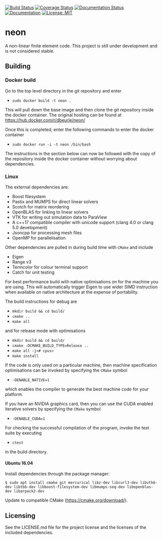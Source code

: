 [![Build Status](https://travis-ci.org/dbeurle/neon.svg?branch=master)](https://travis-ci.org/dbeurle/neon)
[![Coverage Status](https://coveralls.io/repos/github/dbeurle/neon/badge.svg?branch=master)](https://coveralls.io/github/dbeurle/neon?branch=master)
[![Documentation Status](https://readthedocs.org/projects/neon-user/badge/?version=latest)](http://neon-user.readthedocs.io/en/latest/?badge=latest)
[![Documentation](https://codedocs.xyz/dbeurle/neon.svg)](https://codedocs.xyz/dbeurle/neon/)
[![License: MIT](https://img.shields.io/badge/License-MIT-yellow.svg)](https://opensource.org/licenses/MIT)

# neon
A non-linear finite element code.  This project is still under development and is not considered stable.

## Building

### Docker build

Go to the top level directory in the git repository and enter

- `sudo docker build -t neon .`

This will pull down the base image and then clone the git repository inside the docker container.  The original hosting can be found at https://hub.docker.com/r/dbeurle/neon/

Once this is completed, enter the following commands to enter the docker container

- `sudo docker run -i -t neon /bin/bash`

The instructions in the section below can now be followed with the copy of the repository inside the docker container without worrying about dependencies.

### Linux

The external dependencies are:
 - Boost filesystem
 - Pastix and MUMPS for direct linear solvers
 - Scotch for matrix reordering
 - OpenBLAS for linking to linear solvers
 - VTK for writing out simulation data to ParaView
 - A c++17 compatible compiler with unicode support (clang 4.0 or clang 5.0 development)
 - Jsoncpp for processing mesh files
 - OpenMP for parallelisation

Other dependencies are pulled in during build time with `CMake` and include

 - Eigen
 - Range v3
 - Termcolor for colour terminal support
 - Catch for unit testing

For best performance build with native optimisations on for the machine you are using.  This will automatically trigger Eigen to use wider SIMD instruction when available on native architecture at the expense of portability.

The build instructions for debug are
- `mkdir build && cd build/`
- `cmake ..`
- `make all`

and for release mode with optimisations

- `mkdir build && cd build/`
- `cmake -DCMAKE_BUILD_TYPE=Release ..`
- `make all -j<# cpus>`
- `make install`

If the code is only used on a particular machine, then machine specification optimisations can be invoked by specifying the `CMake` symbol
- `-DENABLE_NATIVE=1`

which enables the compiler to generate the best machine code for your platform.

If you have an NVIDIA graphics card, then you can use the CUDA enabled iterative solvers by specifying the `CMake` symbol

- `-DENABLE_CUDA=1`

For checking the successful compilation of the program, invoke the test suite by executing

- `ctest`

in the build directory.

#### Ubuntu 16.04

Install dependencies through the package manager:

`$ sudo apt install cmake git mercurical libz-dev libcurl3-dev libvtk6-dev libtbb-dev libboost-filesystem-dev libmumps-seq-dev libopenblas-dev libarpack2-dev`

Update to compatible CMake (https://cmake.org/download/).

## Licensing

See the LICENSE.md file for the project license and the licenses of the included dependencies.
